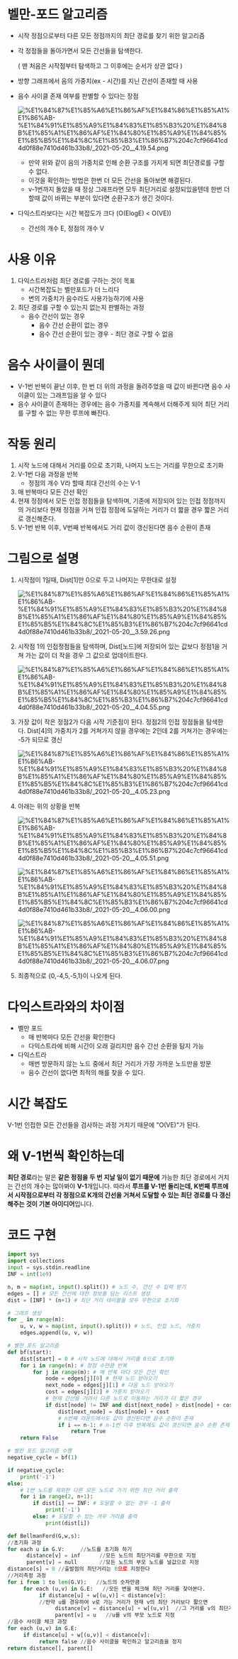 # 벨만-포드 알고리즘

- 시작 정점으로부터 다른 모든 정점까지의 최단 경로를 찾기 위한 알고리즘
- 각 정점들을 돌아가면서 모든 간선들을 탐색한다.

    ( 맨 처음은 시작점부터 탐색하고 그 이후에는 순서가 상관 없다 )

- 방향 그래프에서 음의 가중치(ex - 시간)를 지닌 간선이 존재할 때 사용
- 음수 사이클 존재 여부를 판별할 수 있다는 장점

    ![%E1%84%87%E1%85%A6%E1%86%AF%E1%84%86%E1%85%A1%E1%86%AB-%E1%84%91%E1%85%A9%E1%84%83%E1%85%B3%20%E1%84%8B%E1%85%A1%E1%86%AF%E1%84%80%E1%85%A9%E1%84%85%E1%85%B5%E1%84%8C%E1%85%B3%E1%86%B7%204c7cf96641cd4d0f88e7410d461b33b8/_2021-05-20__4.19.54.png](%E1%84%87%E1%85%A6%E1%86%AF%E1%84%86%E1%85%A1%E1%86%AB-%E1%84%91%E1%85%A9%E1%84%83%E1%85%B3%20%E1%84%8B%E1%85%A1%E1%86%AF%E1%84%80%E1%85%A9%E1%84%85%E1%85%B5%E1%84%8C%E1%85%B3%E1%86%B7%204c7cf96641cd4d0f88e7410d461b33b8/_2021-05-20__4.19.54.png)

    - 만약 위와 같이 음의 가중치로 인해 순환 구조를 가지게 되면 최단경로를 구할 수 없다.
    - 이것을 확인하는 방법은 한번 더 모든 간선을 돌아보면 해결된다.
    - v-1번까지 돌았을 때 정상 그래프라면 모두 최단거리로 설정되있을텐데 한번 더 할때 값이 바뀌는 부분이 있다면 순환구조가 생긴 것이다.
- 다익스트라보다는 시간 복잡도가 크다 (O(ElogE) < O(VE))
    - 간선의 개수 E, 정점의 개수 V

# 사용 이유

1. 다익스트라처럼 최단 경로를 구하는 것이 목표
    - 시간복잡도는 벨만포드가 더 느리다
    - 변의 가중치가 음수라도 사용가능하기에 사용
2. 최단 경로를 구할 수 있는지 없는지 판별하는 과정
    - 음수 간선이 있는 경우
        - 음수 간선 순환이 없는 경우
        - 음수 간선 순환이 있는 경우 - 최단 경로 구할 수 없음

# 음수 사이클이 뭔데

- V-1번 반복이 끝난 이후, 한 번 더 위의 과정을 돌려주었을 때 값이 바뀐다면 음수 사이클이 있는 그래프임을 알 수 있다
- 음수 사이클이 존재하는 경우에는 음수 가중치를 계속해서 더해주게 되어 최단 거리를 구할 수 없는 무한 루프에 빠진다.

# 작동 원리

1. 시작 노드에 대해서 거리를 0으로 초기화, 나머지 노드는 거리를 무한으로 초기화
2. V-1번 다음 과정을 반복
    - 정점의 개수 V라 할때 최대 간선의 수는 V-1
3. 매 반복마다 모든 간선 확인
4. 현재 정점에서 모든 인접 정점들을 탐색하며, 기존에 저장되어 있는 인접 정점까지의 거리보다 현재 정점을 거쳐 인접 정점에 도달하는 거리가 더 짧을 경우 짧은 거리로 갱신해준다.
5. V-1번 반복 이후, V번째 반복에서도 거리 값이 갱신된다면 음수 순환이 존재

# 그림으로 설명

1. 시작점이 1일때, Dist[1]만 0으로 두고 나머지는 무한대로 설정

    ![%E1%84%87%E1%85%A6%E1%86%AF%E1%84%86%E1%85%A1%E1%86%AB-%E1%84%91%E1%85%A9%E1%84%83%E1%85%B3%20%E1%84%8B%E1%85%A1%E1%86%AF%E1%84%80%E1%85%A9%E1%84%85%E1%85%B5%E1%84%8C%E1%85%B3%E1%86%B7%204c7cf96641cd4d0f88e7410d461b33b8/_2021-05-20__3.59.26.png](%E1%84%87%E1%85%A6%E1%86%AF%E1%84%86%E1%85%A1%E1%86%AB-%E1%84%91%E1%85%A9%E1%84%83%E1%85%B3%20%E1%84%8B%E1%85%A1%E1%86%AF%E1%84%80%E1%85%A9%E1%84%85%E1%85%B5%E1%84%8C%E1%85%B3%E1%86%B7%204c7cf96641cd4d0f88e7410d461b33b8/_2021-05-20__3.59.26.png)

2. 시작점 1의 인접정점들을 탐색하며, Dist[노드]에 저장되어 있는 값보다 정점1을 거쳐 가는 값이 더 작을 경우 그  값으로 업데이트한다.

    ![%E1%84%87%E1%85%A6%E1%86%AF%E1%84%86%E1%85%A1%E1%86%AB-%E1%84%91%E1%85%A9%E1%84%83%E1%85%B3%20%E1%84%8B%E1%85%A1%E1%86%AF%E1%84%80%E1%85%A9%E1%84%85%E1%85%B5%E1%84%8C%E1%85%B3%E1%86%B7%204c7cf96641cd4d0f88e7410d461b33b8/_2021-05-20__4.04.55.png](%E1%84%87%E1%85%A6%E1%86%AF%E1%84%86%E1%85%A1%E1%86%AB-%E1%84%91%E1%85%A9%E1%84%83%E1%85%B3%20%E1%84%8B%E1%85%A1%E1%86%AF%E1%84%80%E1%85%A9%E1%84%85%E1%85%B5%E1%84%8C%E1%85%B3%E1%86%B7%204c7cf96641cd4d0f88e7410d461b33b8/_2021-05-20__4.04.55.png)

3. 가장 값이 작은 정점2가 다음 시작 기준점이 된다. 정점2의 인접 정점들을 탐색한다. Dist[4]의 가중치가 2를 거쳐가지 않을 경우에는 2인데 2를 거쳐가는 경우에는 -5가 되므로 갱신

    ![%E1%84%87%E1%85%A6%E1%86%AF%E1%84%86%E1%85%A1%E1%86%AB-%E1%84%91%E1%85%A9%E1%84%83%E1%85%B3%20%E1%84%8B%E1%85%A1%E1%86%AF%E1%84%80%E1%85%A9%E1%84%85%E1%85%B5%E1%84%8C%E1%85%B3%E1%86%B7%204c7cf96641cd4d0f88e7410d461b33b8/_2021-05-20__4.05.23.png](%E1%84%87%E1%85%A6%E1%86%AF%E1%84%86%E1%85%A1%E1%86%AB-%E1%84%91%E1%85%A9%E1%84%83%E1%85%B3%20%E1%84%8B%E1%85%A1%E1%86%AF%E1%84%80%E1%85%A9%E1%84%85%E1%85%B5%E1%84%8C%E1%85%B3%E1%86%B7%204c7cf96641cd4d0f88e7410d461b33b8/_2021-05-20__4.05.23.png)

4. 아래는 위의 상황을 반복

    ![%E1%84%87%E1%85%A6%E1%86%AF%E1%84%86%E1%85%A1%E1%86%AB-%E1%84%91%E1%85%A9%E1%84%83%E1%85%B3%20%E1%84%8B%E1%85%A1%E1%86%AF%E1%84%80%E1%85%A9%E1%84%85%E1%85%B5%E1%84%8C%E1%85%B3%E1%86%B7%204c7cf96641cd4d0f88e7410d461b33b8/_2021-05-20__4.05.51.png](%E1%84%87%E1%85%A6%E1%86%AF%E1%84%86%E1%85%A1%E1%86%AB-%E1%84%91%E1%85%A9%E1%84%83%E1%85%B3%20%E1%84%8B%E1%85%A1%E1%86%AF%E1%84%80%E1%85%A9%E1%84%85%E1%85%B5%E1%84%8C%E1%85%B3%E1%86%B7%204c7cf96641cd4d0f88e7410d461b33b8/_2021-05-20__4.05.51.png)

    ![%E1%84%87%E1%85%A6%E1%86%AF%E1%84%86%E1%85%A1%E1%86%AB-%E1%84%91%E1%85%A9%E1%84%83%E1%85%B3%20%E1%84%8B%E1%85%A1%E1%86%AF%E1%84%80%E1%85%A9%E1%84%85%E1%85%B5%E1%84%8C%E1%85%B3%E1%86%B7%204c7cf96641cd4d0f88e7410d461b33b8/_2021-05-20__4.06.00.png](%E1%84%87%E1%85%A6%E1%86%AF%E1%84%86%E1%85%A1%E1%86%AB-%E1%84%91%E1%85%A9%E1%84%83%E1%85%B3%20%E1%84%8B%E1%85%A1%E1%86%AF%E1%84%80%E1%85%A9%E1%84%85%E1%85%B5%E1%84%8C%E1%85%B3%E1%86%B7%204c7cf96641cd4d0f88e7410d461b33b8/_2021-05-20__4.06.00.png)

    ![%E1%84%87%E1%85%A6%E1%86%AF%E1%84%86%E1%85%A1%E1%86%AB-%E1%84%91%E1%85%A9%E1%84%83%E1%85%B3%20%E1%84%8B%E1%85%A1%E1%86%AF%E1%84%80%E1%85%A9%E1%84%85%E1%85%B5%E1%84%8C%E1%85%B3%E1%86%B7%204c7cf96641cd4d0f88e7410d461b33b8/_2021-05-20__4.06.07.png](%E1%84%87%E1%85%A6%E1%86%AF%E1%84%86%E1%85%A1%E1%86%AB-%E1%84%91%E1%85%A9%E1%84%83%E1%85%B3%20%E1%84%8B%E1%85%A1%E1%86%AF%E1%84%80%E1%85%A9%E1%84%85%E1%85%B5%E1%84%8C%E1%85%B3%E1%86%B7%204c7cf96641cd4d0f88e7410d461b33b8/_2021-05-20__4.06.07.png)

5. 최종적으로 {0,-4,5,-5,1}이 나오게 된다.

# 다익스트라와의 차이점

- 벨만 포드
    - 매 반복마다 모든 간선을 확인한다
    - 다익스트라에 비해 시간이 오래 걸리지만 음수 간선 순환을 탐지 가능
- 다익스트라
    - 매번 방문하지 않는 노드 중에서 최단 거리가 가장 가까운 노드만을 방문
    - 음수 간선이 없다면 최적의 해를 찾을 수 있다.

# 시간 복잡도

V-1번 인접한 모든 간선들을 검사하는 과정 거치기 때문에 "O(VE)"가 된다.

# 왜 V-1번씩 확인하는데

**최단 경로**라는 말은 **같은 정점을 두 번 지날 일이 없기 때문에** 가능한 최단 경로에서 거치는 간선의 개수는 많아봐야 **V-1**개입니다. 따라서 **루프를 V-1번 돌리는데, K번째 루프에서 시작점으로부터 각 정점으로 K개의 간선을 거쳐서 도달할 수 있는 최단 경로를 다 갱신해주는 것이 기본 아이디어**입니다.

# 코드 구현

```python
import sys
import collections
input = sys.stdin.readline
INF = int(1e9)

n, m = map(int, input().split()) # 노드 수, 간선 수 입력 받기
edges = [] # 모든 간선에 대한 정보를 담는 리스트 생성
dist = [INF] * (n+1) # 최단 거리 테이블을 모두 무한으로 초기화

# 그래프 생성
for _ in range(m):
    u, v, w = map(int, input().split()) # 노드, 인접 노드, 가중치
    edges.append((u, v, w))

# 벨만 포드 알고리즘
def bf(start):
    dist[start] = 0 # 시작 노드에 대해서 거리를 0으로 초기화
    for i in range(n): # 정점 수만큼 반복
        for j in range(m): # 매 반복 마다 모든 간선 확인
            node = edges[j][0] # 현재 노드 받아오기
            next_node = edges[j][1] # 다음 노드 받아오기
            cost = edges[j][2] # 가중치 받아오기
            # 현재 간선을 거려서 다른 노드로 이동하는 거리가 더 짧은 경우
            if dist[node] != INF and dist[next_node] > dist[node] + cost:
                dist[next_node] = dist[node] + cost
                # n번째 라운드에서도 값이 갱신된다면 음수 순환이 존재
                if i == n-1: # n-1번 이후 반복에도 값이 갱신되면 음수 순환 존재
                    return True
    return False

# 벨만 포드 알고리즘 수행
negative_cycle = bf(1)

if negative_cycle:
    print('-1')
else:
    # 1번 노드를 제외한 다른 모든 노드로 가기 위한 최단 거리 출력
    for i in range(2, n+1):
        if dist[i] == INF: # 도달할 수 없는 경우 -1 출력
            print('-1')
        else: # 도달할 수 있는 겨우 거리를 출력
            print(dist[i])
```

```python
def BellmanFord(G,w,s):
//초기화 과정
for each u in G.V:     //노드를 초기화 하기
      distance[v] = inf      //모든 노드의 최단거리를 무한으로 지정
      parent[v] = null       //모든 노드의 부모 노드를 널값으로 지정
distance[s] = 0 //출발점의 최단거리는 0으로 지정한다
//거리측정 과정
for i from 1 to len(G.V):   //노드의 숫자만큼
     for each (u,v) in G.E:   //모든 변을 체크해 최단 거리를 찾아본다.
          if distance[u] + w[(u,v)] < distance[v]:   
          //만약 u를 경유하여 v로 가는 거리가 현재 v의 최단 거리보다 짧으면
               distance[v] = distance[u] + w[(u,v)]  //그 거리를 v의 최단거리로 지정
               parent[v] = u   //u를 v의 부모 노드로 지정
//음수 사이클 체크 과정
for each (u,v) in G.E:
     if distance[u] + w[(u,v)] < distance[v]:
          return false //음수 사이클을 확인하고 알고리즘을 정지
return distance[], parent[]
```